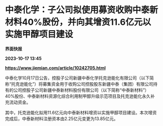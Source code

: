 # 中泰化学：子公司拟使用募资收购中泰新材料40%股份，并向其增资11.6亿元以实施甲醇项目建设
**界面快报**

**2023-10-17 13:45**

**https://www.jiemian.com/article/10242705.html**

中泰化学10月17日公告，控股子公司新疆中泰化学托克逊能化有限公司（以下简称“托克逊能化”）将募集资金用于收购公司控股股东新疆中泰（集团）有限公司持有的公司控股子公司新疆中泰新材料股份有限公司（以下简称“中泰新材料”）40%股份、中泰新材料资源化综合利用制甲醇升级示范项目及托克逊能化永久补充流动资金。

其中，托克逊能化拟用11.6亿元向中泰新材料增资以实施甲醇项目建设。本次增资完成后，中泰新材料注册资本由2.25亿元变更为13.85亿元。